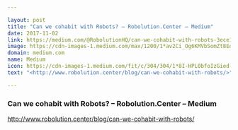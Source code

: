 ```yaml
---

layout: post
title: "Can we cohabit with Robots? – Robolution.Center – Medium"
date: 2017-11-02
link: https://medium.com/@RobolutionHQ/can-we-cohabit-with-robots-3ece151307c5?source=rss------machine_learning-5
image: https://cdn-images-1.medium.com/max/1200/1*av2Ci_Og6KMVbSomZt8Edw.jpeg
domain: medium.com
name: Medium
icon: https://cdn-images-1.medium.com/fit/c/304/304/1*8I-HPL0bfoIzGied-dzOvA.png
text: "<http://www.robolution.center/blog/can-we-cohabit-with-robots/>"

---
```


### Can we cohabit with Robots? – Robolution.Center – Medium

<http://www.robolution.center/blog/can-we-cohabit-with-robots/>